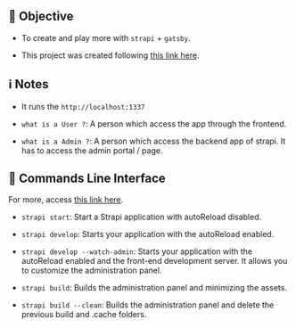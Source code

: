 ## 🎯 Objective

- To create and play more with `strapi` + `gatsby`.

- This project was created following [this link here](https://www.gatsbyjs.com/blog/2018-1-18-strapi-and-gatsby/#1-introduction).

## ℹ️  Notes

- It runs the `http://localhost:1337`

- `what is a User ?`: A person which access the app through the frontend.

- `what is a Admin ?`: A person which access the backend app of strapi. It has to access the admin portal / page.

## 🚀 Commands Line Interface

For more, access [this link here](https://strapi.io/documentation/developer-docs/latest/developer-resources/cli/CLI.html#command-line-interface-cli).

- `strapi start`: Start a Strapi application with autoReload disabled.

- `strapi develop`: Starts your application with the autoReload enabled.

- `strapi develop --watch-admin`: Starts your application with the autoReload enabled and the front-end development server. It allows you to customize the administration panel.

- `strapi build`: Builds the administration panel and minimizing the assets.

- `strapi build --clean`: Builds the administration panel and delete the previous build and .cache folders.
